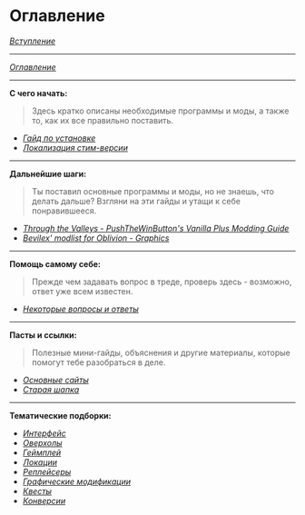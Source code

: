 # Оглавление

[*Вступление*](Вступление.md)

------

[*Оглавление*](Оглавление.md)

------

**С чего начать:**  
> Здесь кратко описаны необходимые программы и моды, а также то, как их все правильно поставить.

+ [*Гайд по установке*](01_Guides/Гайд_по_установке.md)
+ [*Локализация стим-версии*](01_Guides/Локализация_стим-версии.md)


------

**Дальнейшие шаги:**  
> Ты поставил основные программы и моды, но не знаешь, что делать дальше? Взгляни на эти гайды и утащи к себе понравившееся.

+ [*Through the Valleys - PushTheWinButton's Vanilla Plus Modding Guide*](https://www.nexusmods.com/oblivion/mods/51105)
+ [*Bevilex' modlist for Oblivion - Graphics*](https://www.nexusmods.com/oblivion/mods/47591)


------

**Помощь самому себе:**  
> Прежде чем задавать вопрос в треде, проверь здесь - возможно, ответ уже всем известен.

+ [*Некоторые вопросы и ответы*](01_Guides/Некоторые_вопросы_и_ответы.md)

------

**Пасты и ссылки:**  
> Полезные мини-гайды, объяснения и другие материалы, которые помогут тебе разобраться в деле.

+ [*Основные сайты*](01_Guides/Основные_сайты.md)
+ [*Старая шапка*](https://pastebin.com/k2yZtFeP)

------

**Тематические подборки:**

+ [*Интерфейс*](02_Suggested_mods/01_Интерфейс.md)
+ [*Оверхолы*](02_Suggested_mods/02_Оверхолы.md)
+ [*Геймплей*](02_Suggested_mods/03_Геймплей.md)
+ [*Локации*](02_Suggested_mods/04_Локации.md)
+ [*Реплейсеры*](02_Suggested_mods/05_Реплейсеры.md)
+ [*Графические модификации*](02_Suggested_mods/06_Графические_модификации.md)
+ [*Квесты*](02_Suggested_mods/07_Квесты.md)
+ [*Конверсии*](02_Suggested_mods/08_Конверсии.md)
